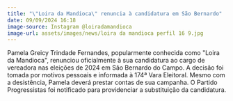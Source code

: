 ```yaml
---
title: "\"Loira da Mandioca\" renuncia à candidatura em São Bernardo"
date: 09/09/2024 16:18
image-source: Instagram @loiradamandioca
image-url: assets/images/news/loira da mandioca perfil 16 9.jpg
---
```


Pamela Greicy Trindade Fernandes, popularmente conhecida como "Loira da Mandioca", renunciou oficialmente à sua candidatura ao cargo de vereadora nas eleições de 2024 em São Bernardo do Campo. A decisão foi tomada por motivos pessoais e informada à 174ª Vara Eleitoral. Mesmo com a desistência, Pamela deverá prestar contas de sua campanha. O Partido Progressistas foi notificado para providenciar a substituição da candidatura.